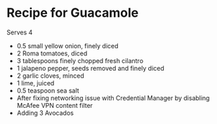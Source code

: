 # Recipe for Guacamole
Serves 4

- 0.5 small yellow onion, finely diced
- 2 Roma tomatoes, diced
- 3 tablespoons finely chopped fresh cilantro
- 1 jalapeno pepper, seeds removed and finely diced
- 2 garlic cloves, minced
- 1 lime, juiced
- 0.5 teaspoon sea salt
- After fixing networking issue with Credential Manager by disabling McAfee VPN content filter
- Adding 3 Avocados